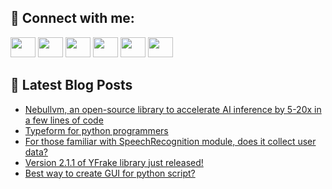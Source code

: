 ## 🔎 Connect with me:
[<img height="32" width="40" src="https://cdn.jsdelivr.net/npm/simple-icons@v5/icons/telegram.svg" />](https://t.me/bullbesh)
[<img height="32" width="40" src="https://cdn.jsdelivr.net/npm/simple-icons@v5/icons/vk.svg" />](https://vk.com/bullbesh)
[<img height="32" width="40" src="https://cdn.jsdelivr.net/npm/simple-icons@v5/icons/twitter.svg" />](https://twitter.com/bullbesh1)
[<img height="32" width="40" src="https://cdn.jsdelivr.net/npm/simple-icons@v5/icons/instagram.svg" />](https://www.instagram.com/bullbesh)
[<img height="32" width="40" src="https://cdn.jsdelivr.net/npm/simple-icons@v5/icons/reddit.svg" />](https://www.reddit.com/user/bullbesh)
[<img height="32" width="40" src="https://cdn.jsdelivr.net/npm/simple-icons@v5/icons/youtube.svg" />](https://www.youtube.com/channel/UCtfjRs6uzgq5mfm8S06WTcg)

## 📕 Latest Blog Posts
<!-- BLOG-POST-LIST:START -->
- [Nebullvm, an open-source library to accelerate AI inference by 5-20x in a few lines of code](https://www.reddit.com/r/Python/comments/u3u3ts/nebullvm_an_opensource_library_to_accelerate_ai/)
- [Typeform for python programmers](https://www.reddit.com/r/Python/comments/u3tr14/typeform_for_python_programmers/)
- [For those familiar with SpeechRecognition module, does it collect user data?](https://www.reddit.com/r/Python/comments/u3tp8v/for_those_familiar_with_speechrecognition_module/)
- [Version 2.1.1 of YFrake library just released!](https://www.reddit.com/r/Python/comments/u3taxa/version_211_of_yfrake_library_just_released/)
- [Best way to create GUI for python script?](https://www.reddit.com/r/Python/comments/u3sk9e/best_way_to_create_gui_for_python_script/)
<!-- BLOG-POST-LIST:END -->
